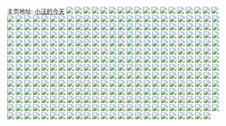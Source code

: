 主页地址: [小汪的今天](https://weibo.com/u/5727056778) 
![](https://wx4.sinaimg.cn/mw2000/006fA95wly1h9qe5klthfj30u0140jxn.jpg) 
![](https://wx4.sinaimg.cn/mw2000/006fA95wly1h926rri8fkj32c0340qv6.jpg) 
![](https://wx4.sinaimg.cn/mw2000/006fA95wly1h926rsk3atj32c0340b2a.jpg) 
![](https://wx4.sinaimg.cn/mw2000/006fA95wly1h8lteooma4j32dc35sqv7.jpg) 
![](https://wx4.sinaimg.cn/mw2000/006fA95wgy1h8gkp7480zj30w30x4agy.jpg) 
![](https://wx4.sinaimg.cn/mw2000/006fA95wgy1h8gkpb62rfj30wr0brjti.jpg) 
![](https://wx4.sinaimg.cn/mw2000/006fA95wly1h8be83va7tj32c0340b2e.jpg) 
![](https://wx4.sinaimg.cn/mw2000/006fA95wly1h83srud4kij30u0140tlb.jpg) 
![](https://wx4.sinaimg.cn/mw2000/006fA95wly1h83srqar5jj30u014013l.jpg) 
![](https://wx4.sinaimg.cn/mw2000/006fA95wly1h83srqy1c2j30u01407ee.jpg) 
![](https://wx4.sinaimg.cn/mw2000/006fA95wly1h83ssbpet9j31420u0dof.jpg) 
![](https://wx4.sinaimg.cn/mw2000/006fA95wly1h83ssceed3j31400u0k02.jpg) 
![](https://wx4.sinaimg.cn/mw2000/006fA95wly1h83srtekahj30u01407es.jpg) 
![](https://wx4.sinaimg.cn/mw2000/006fA95wly1h7ykmwwvctj30u01t2tck.jpg) 
![](https://wx4.sinaimg.cn/mw2000/006fA95wly1h7ykp4zax0j30u01t2dt7.jpg) 
![](https://wx4.sinaimg.cn/mw2000/006fA95wly1h7px3b8tyhj30u01407el.jpg) 
![](https://wx4.sinaimg.cn/mw2000/006fA95wly1h7px3adut6j30u0190gvf.jpg) 
![](https://wx4.sinaimg.cn/mw2000/006fA95wly1h7k8ebynj4j30u01t1dkf.jpg) 
![](https://wx4.sinaimg.cn/mw2000/006fA95wly1h7k8kcy9k5j30u01t2dt2.jpg) 
![](https://wx4.sinaimg.cn/mw2000/006fA95wly1h7asgfb2d4j30u0141qfe.jpg) 
![](https://wx4.sinaimg.cn/mw2000/006fA95wly1h6vpirzkmhj30u01900xc.jpg) 
![](https://wx4.sinaimg.cn/mw2000/006fA95wly1h6vpitdnaej30u019040r.jpg) 
![](https://wx4.sinaimg.cn/mw2000/006fA95wly1h6vpit1j95j30u0190tz5.jpg) 
![](https://wx4.sinaimg.cn/mw2000/006fA95wly1h6vpityfccj30rd152h57.jpg) 
![](https://wx4.sinaimg.cn/mw2000/006fA95wly1h6uk7pez0ej30pn12hdgl.jpg) 
![](https://wx4.sinaimg.cn/mw2000/006fA95wly1h6uk7qq7vcj30oo110adi.jpg) 
![](https://wx4.sinaimg.cn/mw2000/006fA95wly1h6h5fekedwj30wr0t30u4.jpg) 
![](https://wx4.sinaimg.cn/mw2000/006fA95wly1h6cstrm67rj31zq2nntgk.jpg) 
![](https://wx4.sinaimg.cn/mw2000/006fA95wly1h69pa6zsb9j30u013xjxi.jpg) 
![](https://wx4.sinaimg.cn/mw2000/006fA95wly1h69pa6lytqj30u0191myx.jpg) 
![](https://wx4.sinaimg.cn/mw2000/006fA95wly1h69pa78eklj30u0190wln.jpg) 
![](https://wx4.sinaimg.cn/mw2000/006fA95wgy1h5v9awgwlij30u0148jti.jpg) 
![](https://wx4.sinaimg.cn/mw2000/006fA95wgy1h5v9ayeoovj30u014176q.jpg) 
![](https://wx4.sinaimg.cn/mw2000/006fA95wly1h5ue8bg74yj30xq18yh5l.jpg) 
![](https://wx4.sinaimg.cn/mw2000/006fA95wly1h5ue8db9zfj30yl1fvdtu.jpg) 
![](https://wx4.sinaimg.cn/mw2000/006fA95wly1h5ue8cvkesj316o1kp4pm.jpg) 
![](https://wx4.sinaimg.cn/mw2000/006fA95wly1h5ue8n09b0j31kw16l1cl.jpg) 
![](https://wx4.sinaimg.cn/mw2000/006fA95wly1h5ue8j5426j32c0340x6q.jpg) 
![](https://wx4.sinaimg.cn/mw2000/006fA95wly1h5lbezd631j30u0141jyu.jpg) 
![](https://wx4.sinaimg.cn/mw2000/006fA95wly1h5lbey3r0uj30u0140dn9.jpg) 
![](https://wx4.sinaimg.cn/mw2000/006fA95wly1h5dsee1kj9j31900u0dph.jpg) 
![](https://wx4.sinaimg.cn/mw2000/006fA95wly1h4h6q2z8ydj30u0140dnq.jpg) 
![](https://wx4.sinaimg.cn/mw2000/006fA95wly1h4h6q3s28pj316n0sg470.jpg) 
![](https://wx4.sinaimg.cn/mw2000/006fA95wly1h419mzneycj30u0141jy3.jpg) 
![](https://wx4.sinaimg.cn/mw2000/006fA95wly1h3zeg7g6fcj335s2dcqv5.jpg) 
![](https://wx4.sinaimg.cn/mw2000/006fA95wly1h3qgzt4eklj335s2dcu0y.jpg) 
![](https://wx4.sinaimg.cn/mw2000/006fA95wly1h3qgzlelu9j335s2dcx6q.jpg) 
![](https://wx4.sinaimg.cn/mw2000/006fA95wly1h3qh08j6ndj32c02n1hdx.jpg) 
![](https://wx4.sinaimg.cn/mw2000/006fA95wly1h3qgzy10voj335s2dc4qr.jpg) 
![](https://wx4.sinaimg.cn/mw2000/006fA95wly1h3qh00xcdhj32wc269hdu.jpg) 
![](https://wx4.sinaimg.cn/mw2000/006fA95wly1h3qh02v1x7j31p62jrb29.jpg) 
![](https://wx4.sinaimg.cn/mw2000/006fA95wly1h3qh03vhhmj31rv2nthdt.jpg) 
![](https://wx4.sinaimg.cn/mw2000/006fA95wgy1h3bcvdhcusj31tt2qqnpe.jpg) 
![](https://wx4.sinaimg.cn/mw2000/006fA95wgy1h3bcxe08ssj31ue2rmb2a.jpg) 
![](https://wx4.sinaimg.cn/mw2000/006fA95wgy1h3bcwu9o9aj325k2vex6q.jpg) 
![](https://wx4.sinaimg.cn/mw2000/006fA95wly1h2i8a4hlhkj31sc2dsx6p.jpg) 
![](https://wx4.sinaimg.cn/mw2000/006fA95wly1h15vlyyprsj30u014012k.jpg) 
![](https://wx4.sinaimg.cn/mw2000/006fA95wly1h042rhx60ej31b21qqe49.jpg) 
![](https://wx4.sinaimg.cn/mw2000/006fA95wly1h042s09j6vj31ix219b29.jpg) 
![](https://wx4.sinaimg.cn/mw2000/006fA95wly1gyxp3jdj1fj32c02c0b2a.jpg) 
![](https://wx4.sinaimg.cn/mw2000/006fA95wly1gxzif6zrzjj30n01dstnj.jpg) 
![](https://wx4.sinaimg.cn/mw2000/006fA95wly1gxzieg9mi8j31mq1mqhdt.jpg) 
![](https://wx4.sinaimg.cn/mw2000/006fA95wly1gxzifj9nk4j31us1usnpd.jpg) 
![](https://wx4.sinaimg.cn/mw2000/006fA95wly1gx81o7j8v2j31zm1zmx6p.jpg) 
![](https://wx4.sinaimg.cn/mw2000/006fA95wly1gx81o543gcj32c0340b2a.jpg) 
![](https://wx4.sinaimg.cn/mw2000/006fA95wly1gx81o2371lj32521fd4qq.jpg) 
![](https://wx4.sinaimg.cn/mw2000/006fA95wly1gx81oddfdoj32c02c07wk.jpg) 
![](https://wx4.sinaimg.cn/mw2000/006fA95wly1gwoggjtoy7j31jx1jxqq2.jpg) 
![](https://wx4.sinaimg.cn/mw2000/006fA95wly1gwoggkwx4rj31ff1ffdv7.jpg) 
![](https://wx4.sinaimg.cn/mw2000/006fA95wly1gwoggeifq8j32c02c0u0x.jpg) 
![](https://wx4.sinaimg.cn/mw2000/006fA95wly1gwogj97kjjj32c02c01kz.jpg) 
![](https://wx4.sinaimg.cn/mw2000/006fA95wly1gwoggbbwjvj32c02c0u0y.jpg) 
![](https://wx4.sinaimg.cn/mw2000/006fA95wly1gwoggoz8u7j32c02c0npe.jpg) 
![](https://wx4.sinaimg.cn/mw2000/006fA95wly1gwoggruqtpj31oj28pkjl.jpg) 
![](https://wx4.sinaimg.cn/mw2000/006fA95wly1gwoggvteurj30sg1dskid.jpg) 
![](https://wx4.sinaimg.cn/mw2000/006fA95wly1gwognmgg1vj318k1nfdxn.jpg) 
![](https://wx4.sinaimg.cn/mw2000/006fA95wly1gwnfas4gnej31fw1x64qp.jpg) 
![](https://wx4.sinaimg.cn/mw2000/006fA95wly1gwnfatgdbaj31nz27zkgq.jpg) 
![](https://wx4.sinaimg.cn/mw2000/006fA95wly1gwnfax2jvkj32c02c0qv5.jpg) 
![](https://wx4.sinaimg.cn/mw2000/006fA95wly1gwnfbe991xj33402c0qv7.jpg) 
![](https://wx4.sinaimg.cn/mw2000/006fA95wly1gwez5m88dvj32c0340hdt.jpg) 
![](https://wx4.sinaimg.cn/mw2000/006fA95wly1gwez580f5pj32c02c07ru.jpg) 
![](https://wx4.sinaimg.cn/mw2000/006fA95wly1gwezevruy7j31sc2dsu0x.jpg) 
![](https://wx4.sinaimg.cn/mw2000/006fA95wly1gwez5qsu9hj319s1oye69.jpg) 
![](https://wx4.sinaimg.cn/mw2000/006fA95wly1gwez7z5y5pj30qs0k3mzg.jpg) 
![](https://wx4.sinaimg.cn/mw2000/006fA95wly1gwezarvjg4j31r0340hdt.jpg) 
![](https://wx4.sinaimg.cn/mw2000/006fA95wly1gw9us2p39yj31lq24yqv5.jpg) 
![](https://wx4.sinaimg.cn/mw2000/006fA95wly1gw9urpcmlnj316y1jwx5x.jpg) 
![](https://wx4.sinaimg.cn/mw2000/006fA95wly1gw9urxjc3oj31a21wz4qp.jpg) 
![](https://wx4.sinaimg.cn/mw2000/006fA95wly1gw9urlww1gj31z21z1qv5.jpg) 
![](https://wx4.sinaimg.cn/mw2000/006fA95wly1gw9urtqgbnj31fx1x7b29.jpg) 
![](https://wx4.sinaimg.cn/mw2000/006fA95wly1gw9uryjskhj31je1jewwg.jpg) 
![](https://wx4.sinaimg.cn/mw2000/006fA95wly1gvsrxb6rskj31ft1x3b29.jpg) 
![](https://wx4.sinaimg.cn/mw2000/006fA95wly1gvsrx8p1tyj31ex1vwhbd.jpg) 
![](https://wx4.sinaimg.cn/mw2000/006fA95wly1gv4lb7b5v5j60u01901eo02.jpg) 
![](https://wx4.sinaimg.cn/mw2000/006fA95wly1gv4lbafac8j60u0190tr802.jpg) 
![](https://wx4.sinaimg.cn/mw2000/006fA95wly1gv4lb9pqrvj60u0190aw202.jpg) 
![](https://wx4.sinaimg.cn/mw2000/006fA95wly1gv4lb41od5j60u0190h6u02.jpg) 
![](https://wx4.sinaimg.cn/mw2000/006fA95wly1gv4lb91jw3j60u0190nmd02.jpg) 
![](https://wx4.sinaimg.cn/mw2000/006fA95wly1gv4lb6nm3dj60rw15u4iu02.jpg) 
![](https://wx4.sinaimg.cn/mw2000/006fA95wly1gv4lb5eni6j60pi129k3002.jpg) 
![](https://wx4.sinaimg.cn/mw2000/006fA95wly1gv4lay88crj60su17ah7702.jpg) 
![](https://wx4.sinaimg.cn/mw2000/006fA95wly1gv4lb86ik9j60u0190qpn02.jpg) 
![](https://wx4.sinaimg.cn/mw2000/006fA95wly1gv4lb4v96dj60u0190nkj02.jpg) 
![](https://wx4.sinaimg.cn/mw2000/006fA95wly1gv4lbbpx4gj61900u07s402.jpg) 
![](https://wx4.sinaimg.cn/mw2000/006fA95wgy1gv1arj6h3fj62c03404qq02.jpg) 
![](https://wx4.sinaimg.cn/mw2000/006fA95wly1guryg8p1coj61ts2fpqv502.jpg) 
![](https://wx4.sinaimg.cn/mw2000/006fA95wly1gurygi8nahj61yr2mc7wi02.jpg) 
![](https://wx4.sinaimg.cn/mw2000/006fA95wly1guryg2576tj61be1z47wh02.jpg) 
![](https://wx4.sinaimg.cn/mw2000/006fA95wly1guryfwtz1gj61ew1vvb2902.jpg) 
![](https://wx4.sinaimg.cn/mw2000/006fA95wly1guqejenz88j60sg17skgx02.jpg) 
![](https://wx4.sinaimg.cn/mw2000/006fA95wly1guqejbvcaxj62c03407wi02.jpg) 
![](https://wx4.sinaimg.cn/mw2000/006fA95wly1gufeuaq2n5j62c02cikjl02.jpg) 
![](https://wx4.sinaimg.cn/mw2000/006fA95wly1gufeuge5aaj62c02c0npd02.jpg) 
![](https://wx4.sinaimg.cn/mw2000/006fA95wly1gtxl3k9x56j323u35shdy.jpg) 
![](https://wx4.sinaimg.cn/mw2000/006fA95wly1gtxl3greqdj30sg28k4qq.jpg) 
![](https://wx4.sinaimg.cn/mw2000/006fA95wly1gtferzur83j33402c0x6r.jpg) 
![](https://wx4.sinaimg.cn/mw2000/006fA95wly1gtfes0fke8j31fi1fi7sg.jpg) 
![](https://wx4.sinaimg.cn/mw2000/006fA95wly1gt9on9rsl8j31sc2dsu0x.jpg) 
![](https://wx4.sinaimg.cn/mw2000/006fA95wly1gt9onazgmtj31sc2dskjl.jpg) 
![](https://wx4.sinaimg.cn/mw2000/006fA95wly1gt9onbubm6j318u1ntnm1.jpg) 
![](https://wx4.sinaimg.cn/mw2000/006fA95wly1gt9ondbb7tj32c02c0kjl.jpg) 
![](https://wx4.sinaimg.cn/mw2000/006fA95wly1gt8bshoazqj32c02c04qp.jpg) 
![](https://wx4.sinaimg.cn/mw2000/006fA95wly1gt8btourinj31zr2noe81.jpg) 
![](https://wx4.sinaimg.cn/mw2000/006fA95wly1gt56iggummj32c02c0b29.jpg) 
![](https://wx4.sinaimg.cn/mw2000/006fA95wly1gt56i3122rj32c02c0x0a.jpg) 
![](https://wx4.sinaimg.cn/mw2000/006fA95wly1gt56i24wc2j32c0340npd.jpg) 
![](https://wx4.sinaimg.cn/mw2000/006fA95wly1gt56i4nmuhj33402c0kjl.jpg) 
![](https://wx4.sinaimg.cn/mw2000/006fA95wly1gt56i5hjjjj32c02c01c4.jpg) 
![](https://wx4.sinaimg.cn/mw2000/006fA95wly1gt56i74ia7j32c02c07wh.jpg) 
![](https://wx4.sinaimg.cn/mw2000/006fA95wly1gt56hya81rj33402c04qp.jpg) 
![](https://wx4.sinaimg.cn/mw2000/006fA95wly1gt56i68a8zj32c02c0tx9.jpg) 
![](https://wx4.sinaimg.cn/mw2000/006fA95wly1gt56i0h7qdj33402c0e83.jpg) 
![](https://wx4.sinaimg.cn/mw2000/006fA95wly1gshv6k5bmpj32c02c07wh.jpg) 
![](https://wx4.sinaimg.cn/mw2000/006fA95wly1gshv6sn8vdj312u12uqap.jpg) 
![](https://wx4.sinaimg.cn/mw2000/006fA95wly1gshv70hy4lj32c02c01ky.jpg) 
![](https://wx4.sinaimg.cn/mw2000/006fA95wly1gshv7f3zsaj31j01j0ala.jpg) 
![](https://wx4.sinaimg.cn/mw2000/006fA95wly1gsglaimpnwj31kw16o4qq.jpg) 
![](https://wx4.sinaimg.cn/mw2000/006fA95wly1gsglapsk1jj31p71p7hdu.jpg) 
![](https://wx4.sinaimg.cn/mw2000/006fA95wly1gsglasl66yj32c02c0khx.jpg) 
![](https://wx4.sinaimg.cn/mw2000/006fA95wly1gsglavymohj32c02c0b29.jpg) 
![](https://wx4.sinaimg.cn/mw2000/006fA95wly1gsglb237gkj32c02c0qv6.jpg) 
![](https://wx4.sinaimg.cn/mw2000/006fA95wly1gsglabynj4j32c0340b2a.jpg) 
![](https://wx4.sinaimg.cn/mw2000/006fA95wly1gsglbmhldnj31hu1hu7px.jpg) 
![](https://wx4.sinaimg.cn/mw2000/006fA95wly1gsglbiwyb4j32c02c0hdz.jpg) 
![](https://wx4.sinaimg.cn/mw2000/006fA95wly1gsglbkp355j31qm1qm7hx.jpg) 
![](https://wx4.sinaimg.cn/mw2000/006fA95wly1gs2mtz6q6cj30qz14hhdt.jpg) 
![](https://wx4.sinaimg.cn/mw2000/006fA95wly1gs2mtwfi6qj30px12xdnk.jpg) 
![](https://wx4.sinaimg.cn/mw2000/006fA95wly1grw71yg3j4j30nu0vsjxu.jpg) 
![](https://wx4.sinaimg.cn/mw2000/006fA95wly1grw71yp7jvj30u0190gxi.jpg) 
![](https://wx4.sinaimg.cn/mw2000/006fA95wly1grw71y6gsej30r910dwn1.jpg) 
![](https://wx4.sinaimg.cn/mw2000/006fA95wly1grw720dgp9j30u0190b29.jpg) 
![](https://wx4.sinaimg.cn/mw2000/006fA95wly1grw721janbj30p711s4qp.jpg) 
![](https://wx4.sinaimg.cn/mw2000/006fA95wly1grw723vznij32c02c0u0x.jpg) 
![](https://wx4.sinaimg.cn/mw2000/006fA95wly1grtwizp4ysj32c02c01kx.jpg) 
![](https://wx4.sinaimg.cn/mw2000/006fA95wly1grtwj0qe2gj31dp1dp1eg.jpg) 
![](https://wx4.sinaimg.cn/mw2000/006fA95wly1grtwj2441aj32c02c0e81.jpg) 
![](https://wx4.sinaimg.cn/mw2000/006fA95wly1grtwj64rfcj32c02c04qr.jpg) 
![](https://wx4.sinaimg.cn/mw2000/006fA95wly1grjeq2663pj32c02c0e82.jpg) 
![](https://wx4.sinaimg.cn/mw2000/006fA95wly1grjeq45iqvj32c02c0hba.jpg) 
![](https://wx4.sinaimg.cn/mw2000/006fA95wly1grbao3dn35j30sg3txb2d.jpg) 
![](https://wx4.sinaimg.cn/mw2000/006fA95wly1grbaoglp43j30sg1z4npe.jpg) 
![](https://wx4.sinaimg.cn/mw2000/006fA95wly1grbanlf3vdj30sg2ayb2b.jpg) 
![](https://wx4.sinaimg.cn/mw2000/006fA95wly1grbanc56laj30sg3k27wk.jpg) 
![](https://wx4.sinaimg.cn/mw2000/006fA95wly1grbamy7sghj30sg21fe82.jpg) 
![](https://wx4.sinaimg.cn/mw2000/006fA95wly1grbam93u8ij30sg3j7hdw.jpg) 
![](https://wx4.sinaimg.cn/mw2000/006fA95wly1grbamssppfj30sg1n9kjm.jpg) 
![](https://wx4.sinaimg.cn/mw2000/006fA95wly1grbaltzzixj30sg208kjm.jpg) 
![](https://wx4.sinaimg.cn/mw2000/006fA95wly1grbamj74jcj30sg1kv7wi.jpg) 
![](https://wx4.sinaimg.cn/mw2000/006fA95wly1gr6nwksdhtj31900u07wh.jpg) 
![](https://wx4.sinaimg.cn/mw2000/006fA95wly1gr6nwm0t52j30u01901kx.jpg) 
![](https://wx4.sinaimg.cn/mw2000/006fA95wly1gr6nwnlvexj30sg16ob29.jpg) 
![](https://wx4.sinaimg.cn/mw2000/006fA95wly1gr6nwpf3mhj30si16c4qp.jpg) 
![](https://wx4.sinaimg.cn/mw2000/006fA95wly1gr6nwifof9j31900u04qp.jpg) 
![](https://wx4.sinaimg.cn/mw2000/006fA95wly1gr6nwh1jl5j30tz18b1kx.jpg) 
![](https://wx4.sinaimg.cn/mw2000/006fA95wly1gr6nwpqxpxj30u0190wj4.jpg) 
![](https://wx4.sinaimg.cn/mw2000/006fA95wly1gr6nwo9c96j31900u0akk.jpg) 
![](https://wx4.sinaimg.cn/mw2000/006fA95wly1gr6nwjvtb0j318b0tj4qp.jpg) 
![](https://wx4.sinaimg.cn/mw2000/006fA95wly1gr2ijysg8ej33402c0hdu.jpg) 
![](https://wx4.sinaimg.cn/mw2000/006fA95wly1gqxhierkxwj31sc2ds4qq.jpg) 
![](https://wx4.sinaimg.cn/mw2000/006fA95wly1gqtdfbo8w2j32c02c0u0x.jpg) 
![](https://wx4.sinaimg.cn/mw2000/006fA95wly1gqtdfdn1fxj32c02c0dzm.jpg) 
![](https://wx4.sinaimg.cn/mw2000/006fA95wly1gqtdf531hfj33402c0tyd.jpg) 
![](https://wx4.sinaimg.cn/mw2000/006fA95wly1gqtdfepd94j33402c0na3.jpg) 
![](https://wx4.sinaimg.cn/mw2000/006fA95wly1gqtdfg1iq5j33402c0x0q.jpg) 
![](https://wx4.sinaimg.cn/mw2000/006fA95wly1gqtdfkvvp0j32ps1j6wxn.jpg) 
![](https://wx4.sinaimg.cn/mw2000/006fA95wly1gqs5et1d8uj33402c0b2b.jpg) 
![](https://wx4.sinaimg.cn/mw2000/006fA95wly1gqs5ep3jtcj32c0340qv5.jpg) 
![](https://wx4.sinaimg.cn/mw2000/006fA95wly1gqpcwjxm75j32c02c0kjl.jpg) 
![](https://wx4.sinaimg.cn/mw2000/006fA95wly1gqja5ovomqj32c02c01ky.jpg) 
![](https://wx4.sinaimg.cn/mw2000/006fA95wly1gqja5qjovxj33402c0npd.jpg) 
![](https://wx4.sinaimg.cn/mw2000/006fA95wly1gqja5hddvvj33402c0qv7.jpg) 
![](https://wx4.sinaimg.cn/mw2000/006fA95wly1gqja5m5wvuj33402c0u0z.jpg) 
![](https://wx4.sinaimg.cn/mw2000/006fA95wly1gqdg1sefsxj32c02c0npd.jpg) 
![](https://wx4.sinaimg.cn/mw2000/006fA95wly1gq9nfg2v4jj32k21pdhdt.jpg) 
![](https://wx4.sinaimg.cn/mw2000/006fA95wly1gq9ngntakzj327s2yehdt.jpg) 
![](https://wx4.sinaimg.cn/mw2000/006fA95wly1gq9ngtx4pkj32312yue81.jpg) 
![](https://wx4.sinaimg.cn/mw2000/006fA95wly1gq9nh30r9ij321s1tjb2a.jpg) 
![](https://wx4.sinaimg.cn/mw2000/006fA95wly1gq9nin28sej32c0340qv5.jpg) 
![](https://wx4.sinaimg.cn/mw2000/006fA95wly1gq9nhyvgllj325e2v7u0x.jpg) 
![](https://wx4.sinaimg.cn/mw2000/006fA95wly1gq9nfoyew8j32c02c0npe.jpg) 
![](https://wx4.sinaimg.cn/mw2000/006fA95wly1gq9njjylhuj33402c0kjn.jpg) 
![](https://wx4.sinaimg.cn/mw2000/006fA95wly1gq9nghy3wjj32c0340hdu.jpg) 
![](https://wx4.sinaimg.cn/mw2000/006fA95wly1gq9nhqwn1jj32c02c01kz.jpg) 
![](https://wx4.sinaimg.cn/mw2000/006fA95wly1gq9nkeql5vj33402c0x6q.jpg) 
![](https://wx4.sinaimg.cn/mw2000/006fA95wly1gq9nktxk98j31sc2dsqv5.jpg) 
![](https://wx4.sinaimg.cn/mw2000/006fA95wly1gq9nhd3gvuj32c02c0hdu.jpg) 
![](https://wx4.sinaimg.cn/mw2000/006fA95wly1gq9nk5t97fj33402c07wp.jpg) 
![](https://wx4.sinaimg.cn/mw2000/006fA95wly1gq9nl3x9o8j33402c0kjo.jpg) 
![](https://wx4.sinaimg.cn/mw2000/006fA95wly1gq9nibuqmdj31yg2xoe81.jpg) 
![](https://wx4.sinaimg.cn/mw2000/006fA95wly1gq9nkpqrzlj31sc2dsb2d.jpg) 
![](https://wx4.sinaimg.cn/mw2000/006fA95wgy1gq8ipdxv0gj32c02c0hdu.jpg) 
![](https://wx4.sinaimg.cn/mw2000/006fA95wgy1gq8iq7a174j32c02c01kx.jpg) 
![](https://wx4.sinaimg.cn/mw2000/006fA95wgy1gq7uu0rgosj32c02c0u0x.jpg) 
![](https://wx4.sinaimg.cn/mw2000/006fA95wly1gq2phl4bexj325e2v7u0x.jpg) 
![](https://wx4.sinaimg.cn/mw2000/006fA95wly1gq2phrggslj32c03404qq.jpg) 
![](https://wx4.sinaimg.cn/mw2000/006fA95wly1gpyqednlk1j313y1ha178.jpg) 
![](https://wx4.sinaimg.cn/mw2000/006fA95wly1gpyqee5ywlj31131dh7gg.jpg) 
![](https://wx4.sinaimg.cn/mw2000/006fA95wly1gpxaz2jzlxj31mb17qe82.jpg) 
![](https://wx4.sinaimg.cn/mw2000/006fA95wly1gpwfsuxpvyj32c0293b29.jpg) 
![](https://wx4.sinaimg.cn/mw2000/006fA95wly1gpwft0dessj32c02c0u0y.jpg) 
![](https://wx4.sinaimg.cn/mw2000/006fA95wly1gpwfswig38j33402c0wnp.jpg) 
![](https://wx4.sinaimg.cn/mw2000/006fA95wly1gpwft2wka6j32c02c0u0x.jpg) 
![](https://wx4.sinaimg.cn/mw2000/006fA95wly1gppcakb46bj31tq2fnkjl.jpg) 
![](https://wx4.sinaimg.cn/mw2000/006fA95wly1gpn289kiznj32y527mx6p.jpg) 
![](https://wx4.sinaimg.cn/mw2000/006fA95wly1gpn28ay6whj32c02c01ky.jpg) 
![](https://wx4.sinaimg.cn/mw2000/006fA95wly1gpn29fg2whj31sc1sce81.jpg) 
![](https://wx4.sinaimg.cn/mw2000/006fA95wly1gpn29jx1eej327e2xve82.jpg) 
![](https://wx4.sinaimg.cn/mw2000/006fA95wly1gpm0vuf1ojj32c02c04qt.jpg) 
![](https://wx4.sinaimg.cn/mw2000/006fA95wly1gpj18sycruj317r1mce83.jpg) 
![](https://wx4.sinaimg.cn/mw2000/006fA95wly1gpj1933b9pj31hq10cqup.jpg) 
![](https://wx4.sinaimg.cn/mw2000/006fA95wly1gpj18woxmcj33402c0hdu.jpg) 
![](https://wx4.sinaimg.cn/mw2000/006fA95wly1gpj1910dgfj33402c0qv6.jpg) 
![](https://wx4.sinaimg.cn/mw2000/006fA95wly1gpf3o1qosfj312n12n4c3.jpg) 
![](https://wx4.sinaimg.cn/mw2000/006fA95wly1gpf3nzp394j31p31p3hdv.jpg) 
![](https://wx4.sinaimg.cn/mw2000/006fA95wly1gpb9lv3iwtj3258258e82.jpg) 
![](https://wx4.sinaimg.cn/mw2000/006fA95wly1gp7xdvfhajj31c92dsnfq.jpg) 
![](https://wx4.sinaimg.cn/mw2000/006fA95wly1gp6ws2fhwyj31jt1jt7wh.jpg) 
![](https://wx4.sinaimg.cn/mw2000/006fA95wly1gp1z9c1f1aj31e01e0h7v.jpg) 
![](https://wx4.sinaimg.cn/mw2000/006fA95wly1goywg24hjsj31v61v6hdc.jpg) 
![](https://wx4.sinaimg.cn/mw2000/006fA95wly1goywg3kas7j31kb1kbh5d.jpg) 
![](https://wx4.sinaimg.cn/mw2000/006fA95wly1goywg60rscj31y51y54qp.jpg) 
![](https://wx4.sinaimg.cn/mw2000/006fA95wly1goywg0iy36j31sc2dsqm3.jpg) 
![](https://wx4.sinaimg.cn/mw2000/006fA95wly1gouchj28jej30oe0wj784.jpg) 
![](https://wx4.sinaimg.cn/mw2000/006fA95wly1goucholwbmj33402c0hdv.jpg) 
![](https://wx4.sinaimg.cn/mw2000/006fA95wly1gomv3yursaj31sc2ds4qq.jpg) 
![](https://wx4.sinaimg.cn/mw2000/006fA95wly1gomv412d7mj31kl23g7wh.jpg) 
![](https://wx4.sinaimg.cn/mw2000/006fA95wly1gomv3rq9szj31my26l4qp.jpg) 
![](https://wx4.sinaimg.cn/mw2000/006fA95wly1gomv3v3b3jj31pw2afkjl.jpg) 
![](https://wx4.sinaimg.cn/mw2000/006fA95wly1golghosdx5j31900u07d1.jpg) 
![](https://wx4.sinaimg.cn/mw2000/006fA95wgy1gokapz1fjcj30u0190482.jpg) 
![](https://wx4.sinaimg.cn/mw2000/006fA95wgy1gokaq0ubzhj315b0rj7b1.jpg) 
![](https://wx4.sinaimg.cn/mw2000/006fA95wly1godjxrz02zj323q2sz7wh.jpg) 
![](https://wx4.sinaimg.cn/mw2000/006fA95wly1godjxz2dj7j31nz27znjd.jpg) 
![](https://wx4.sinaimg.cn/mw2000/006fA95wly1godjxvwp9oj32c02c0npe.jpg) 
![](https://wx4.sinaimg.cn/mw2000/006fA95wly1godjxxqfglj327s27shdt.jpg) 
![](https://wx4.sinaimg.cn/mw2000/006fA95wly1goc87m0gi8j326w2x7npe.jpg) 
![](https://wx4.sinaimg.cn/mw2000/006fA95wly1goc87dzlmfj32702xdnpe.jpg) 
![](https://wx4.sinaimg.cn/mw2000/006fA95wly1goc89e49fbj32662w8hdt.jpg) 
![](https://wx4.sinaimg.cn/mw2000/006fA95wly1go3n82j6mnj30l90sb7as.jpg) 
![](https://wx4.sinaimg.cn/mw2000/006fA95wly1go2h6t7d3lj32c02c0u0x.jpg) 
![](https://wx4.sinaimg.cn/mw2000/006fA95wly1go2h6obteij31i51i5ap0.jpg) 
![](https://wx4.sinaimg.cn/mw2000/006fA95wly1gnv4vm3q2hj31oa28e4qp.jpg) 
![](https://wx4.sinaimg.cn/mw2000/006fA95wly1gnrpa37s1fj32c02c0b2a.jpg) 
![](https://wx4.sinaimg.cn/mw2000/006fA95wly1gnfhrwb1mrj32391krb29.jpg) 
![](https://wx4.sinaimg.cn/mw2000/006fA95wly1gnfhrxovnhj3334445npf.jpg) 
![](https://wx4.sinaimg.cn/mw2000/006fA95wly1gn62vbgzrpj31sc2dse81.jpg) 
![](https://wx4.sinaimg.cn/mw2000/006fA95wly1gn62veakl8j32c02c01ky.jpg) 
![](https://wx4.sinaimg.cn/mw2000/006fA95wly1gn279r46g7j32c03407wh.jpg) 
![](https://wx4.sinaimg.cn/mw2000/006fA95wly1gmwjjvsbr9j30xc0otjvd.jpg) 
![](https://wx4.sinaimg.cn/mw2000/006fA95wly1gmwjk8047dj30xc0os78b.jpg) 
![](https://wx4.sinaimg.cn/mw2000/006fA95wly1gmwjkbm8x5j30xc0p0adm.jpg) 
![](https://wx4.sinaimg.cn/mw2000/006fA95wly1gmthg0ixedj320n30zqv5.jpg) 
![](https://wx4.sinaimg.cn/mw2000/006fA95wly1gmhovoljf3j326x2x87qw.jpg) 
![](https://wx4.sinaimg.cn/mw2000/006fA95wly1gmhowfqva3j32fl1tn1kx.jpg) 
![](https://wx4.sinaimg.cn/mw2000/006fA95wly1gmhow6whk1j32c02c07wi.jpg) 
![](https://wx4.sinaimg.cn/mw2000/006fA95wly1glwnlmlwwuj32sx23p1kx.jpg) 
![](https://wx4.sinaimg.cn/mw2000/006fA95wly1glwnlq5mr2j33402c07wh.jpg) 
![](https://wx4.sinaimg.cn/mw2000/006fA95wly1glk3l1xwgfj322o340npe.jpg) 
![](https://wx4.sinaimg.cn/mw2000/006fA95wly1gl6c7v5ickj322o340kjl.jpg) 
![](https://wx4.sinaimg.cn/mw2000/006fA95wly1gl6cer7bwdj33344mo1l0.jpg) 
![](https://wx4.sinaimg.cn/mw2000/006fA95wly1gl6cfcshbuj33s32iue83.jpg) 
![](https://wx4.sinaimg.cn/mw2000/006fA95wly1gl6c7pupq4j32bu3hrnpe.jpg) 
![](https://wx4.sinaimg.cn/mw2000/006fA95wly1gl6c7al75kj34mo3341l0.jpg) 
![](https://wx4.sinaimg.cn/mw2000/006fA95wly1gl6cf1pwpdj32my3yf7wj.jpg) 
![](https://wx4.sinaimg.cn/mw2000/006fA95wly1gl6cfmrquij328a3cfhdu.jpg) 
![](https://wx4.sinaimg.cn/mw2000/006fA95wly1gl6c6ogetrj320l30v4qq.jpg) 
![](https://wx4.sinaimg.cn/mw2000/006fA95wly1gl6c83tn5rj31nn2hgb29.jpg) 
![](https://wx4.sinaimg.cn/mw2000/006fA95wly1gl6cfx56ujj328v3dbu0y.jpg) 
![](https://wx4.sinaimg.cn/mw2000/006fA95wly1gl6cedasvrj33344mohdw.jpg) 
![](https://wx4.sinaimg.cn/mw2000/006fA95wly1gl6cghknr4j322o340hdt.jpg) 
![](https://wx4.sinaimg.cn/mw2000/006fA95wly1gl6cg9o13uj33344mob2c.jpg) 
![](https://wx4.sinaimg.cn/mw2000/006fA95wly1gl5zsbwm6zj31sc1rm1kx.jpg) 
![](https://wx4.sinaimg.cn/mw2000/006fA95wly1gl5zsetmb0j33402c0npd.jpg) 
![](https://wx4.sinaimg.cn/mw2000/006fA95wly1gl5zsjp8adj33402c01l0.jpg) 
![](https://wx4.sinaimg.cn/mw2000/006fA95wly1gl083d2ml4j31hp2nhb29.jpg) 
![](https://wx4.sinaimg.cn/mw2000/006fA95wly1gl084oapvxj31av2bb1kx.jpg) 
![](https://wx4.sinaimg.cn/mw2000/006fA95wly1gkvgcraludj322o33c4qq.jpg) 
![](https://wx4.sinaimg.cn/mw2000/006fA95wly1gk77bjp063j32c0340b2a.jpg) 
![](https://wx4.sinaimg.cn/mw2000/006fA95wly1gk77bqfa33j32c0340u0z.jpg) 
![](https://wx4.sinaimg.cn/mw2000/006fA95wly1gk5z0oonpvj31wp2vnkjl.jpg) 
![](https://wx4.sinaimg.cn/mw2000/006fA95wly1gj5i6zpwjpj31vu2y27wh.jpg) 
![](https://wx4.sinaimg.cn/mw2000/006fA95wly1gj5i706tioj31p52k9azd.jpg) 
![](https://wx4.sinaimg.cn/mw2000/006fA95wly1gj5i6yvud0j322o340hdt.jpg) 
![](https://wx4.sinaimg.cn/mw2000/006fA95wly1gj5i70qpcdj322o340e81.jpg) 
![](https://wx4.sinaimg.cn/mw2000/006fA95wly1gj2sw56u7cj334022g4qq.jpg) 
![](https://wx4.sinaimg.cn/mw2000/006fA95wly1gj2sw7gpjlj322o2rkb29.jpg) 
![](https://wx4.sinaimg.cn/mw2000/006fA95wly1gj2swi0nzij31ll2edhc6.jpg) 
![](https://wx4.sinaimg.cn/mw2000/006fA95wly1gj2swalac6j30n00upwio.jpg) 
![](https://wx4.sinaimg.cn/mw2000/006fA95wly1gj2swcielqj30n01a1guj.jpg) 
![](https://wx4.sinaimg.cn/mw2000/006fA95wly1gj2swac2ikj30n01a6q7j.jpg) 
![](https://wx4.sinaimg.cn/mw2000/006fA95wly1gj2sw9j58xj334022oe81.jpg) 
![](https://wx4.sinaimg.cn/mw2000/006fA95wly1gj2swbypusj32871hh4ea.jpg) 
![](https://wx4.sinaimg.cn/mw2000/006fA95wly1gj2swgk206j31uy2sfavf.jpg) 
![](https://wx4.sinaimg.cn/mw2000/006fA95wly1git0vee7byj32c02c0b29.jpg) 
![](https://wx4.sinaimg.cn/mw2000/006fA95wly1gigbp1slm4j31sc1scnpd.jpg) 
![](https://wx4.sinaimg.cn/mw2000/006fA95wly1ghly9o7c0wj32c02c01ky.jpg) 
![](https://wx4.sinaimg.cn/mw2000/006fA95wly1ghly9pc9oqj30wg0wgajr.jpg) 
![](https://wx4.sinaimg.cn/mw2000/006fA95wly1ghio0go6duj31m225ee82.jpg) 
![](https://wx4.sinaimg.cn/mw2000/006fA95wly1gdoxazam46j32c03404qs.jpg) 
![](https://wx4.sinaimg.cn/mw2000/006fA95wly1gde36k6es4j31n21m87wh.jpg) 
![](https://wx4.sinaimg.cn/mw2000/006fA95wly1gde38j8ajrj32c02c07wl.jpg) 
![](https://wx4.sinaimg.cn/mw2000/006fA95wly1gdc4ddw812j31sc1scb29.jpg) 
![](https://wx4.sinaimg.cn/mw2000/006fA95wly1gdc4df76o2j324f24fx6q.jpg) 
![](https://wx4.sinaimg.cn/mw2000/006fA95wly1gc43ii54vtj32c0340u0z.jpg) 
![](https://wx4.sinaimg.cn/mw2000/006fA95wly1gc43ijpearj32c02c01kz.jpg) 
![](https://wx4.sinaimg.cn/mw2000/006fA95wly1gbnnba7hycj30ty0qgagr.jpg) 
![](https://wx4.sinaimg.cn/mw2000/006fA95wly1gbbapol25bj30u00u0dn6.jpg) 
![](https://wx4.sinaimg.cn/mw2000/006fA95wly1gbbapqcbg9j31400u04fa.jpg) 
![](https://wx4.sinaimg.cn/mw2000/006fA95wly1garqbbmuj8j30sq0qtq7a.jpg) 
![](https://wx4.sinaimg.cn/mw2000/006fA95wly1garqbbz8nbj31400u0gps.jpg) 
![](https://wx4.sinaimg.cn/mw2000/006fA95wly1gakeg64zuaj31410u0wlw.jpg) 
![](https://wx4.sinaimg.cn/mw2000/006fA95wly1g9knkefvjrj30u0140wut.jpg) 
![](https://wx4.sinaimg.cn/mw2000/006fA95wly1g8gqvw4qthj31120u0ajj.jpg) 
![](https://wx4.sinaimg.cn/mw2000/006fA95wly1g8gqvwj2v8j30u00u012p.jpg) 
![](https://wx4.sinaimg.cn/mw2000/006fA95wly1g8gqvwvghlj30u00u0n2o.jpg) 
![](https://wx4.sinaimg.cn/mw2000/006fA95wly1g8gqvvmdc2j30u00u0q97.jpg) 
![](https://wx4.sinaimg.cn/mw2000/006fA95wly1g8gqvv3e1cj30k50k5n0d.jpg) 
![](https://wx4.sinaimg.cn/mw2000/006fA95wly1g8gqvusdcrj30o40o4dkv.jpg) 
![](https://wx4.sinaimg.cn/mw2000/006fA95wly1g7iv1yq0dkj30u00u0dkd.jpg) 
![](https://wx4.sinaimg.cn/mw2000/006fA95wly1g7iv1yz1chj30u00u00zu.jpg) 
![](https://wx4.sinaimg.cn/mw2000/006fA95wly1g7iv1z9tpnj30u00u07fm.jpg) 
